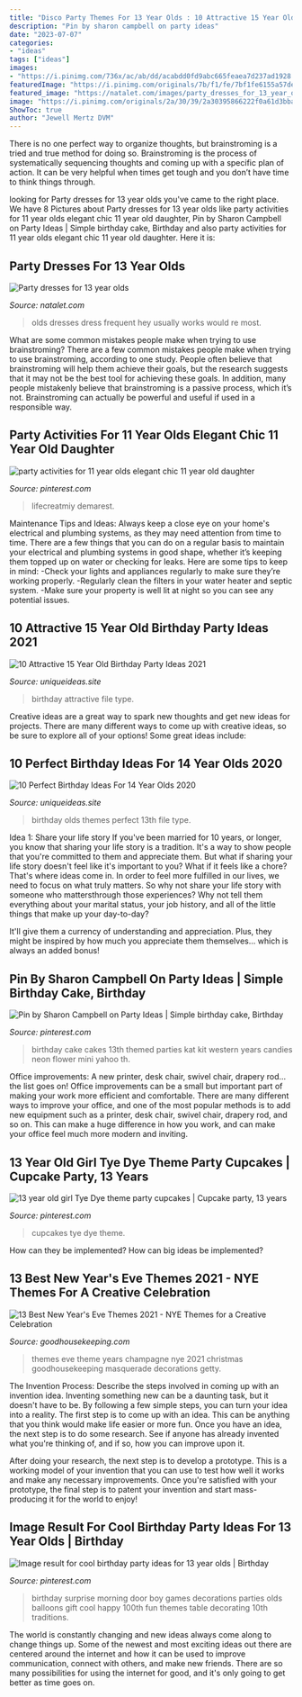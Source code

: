 ```yaml
---
title: "Disco Party Themes For 13 Year Olds : 10 Attractive 15 Year Old Birthday Party Ideas 2021"
description: "Pin by sharon campbell on party ideas"
date: "2023-07-07"
categories:
- "ideas"
tags: ["ideas"]
images:
- "https://i.pinimg.com/736x/ac/ab/dd/acabdd0fd9abc665feaea7d237ad1928.jpg"
featuredImage: "https://i.pinimg.com/originals/7b/f1/fe/7bf1fe6155a57deec25da7de03ceca0a.jpg"
featured_image: "https://natalet.com/images/party_dresses_for_13_year_olds/party-dresses-for-13-year-olds-94-10.jpg"
image: "https://i.pinimg.com/originals/2a/30/39/2a30395866222f0a61d3bbae0509d899.jpg"
ShowToc: true
author: "Jewell Mertz DVM"
---
```



There is no one perfect way to organize thoughts, but brainstroming is a tried and true method for doing so. Brainstroming is the process of systematically sequencing thoughts and coming up with a specific plan of action. It can be very helpful when times get tough and you don’t have time to think things through.

	

		
looking for Party dresses for 13 year olds you've came to the right place. We have 8 Pictures about Party dresses for 13 year olds like party activities for 11 year olds elegant chic 11 year old daughter, Pin by Sharon Campbell on Party Ideas | Simple birthday cake, Birthday and also party activities for 11 year olds elegant chic 11 year old daughter. Here it is:
		
    
## Party Dresses For 13 Year Olds

<img loading=lazy src="https://natalet.com/images/party_dresses_for_13_year_olds/party-dresses-for-13-year-olds-94-10.jpg" onerror="this.onerror=null;this.src='https://tse4.mm.bing.net/th?id=OIP.mUzCarwasf6kw4xMfbF7SwAAAA&amp;pid=15.1';" alt="Party dresses for 13 year olds">

_Source: natalet.com_

>olds dresses dress frequent hey usually works would re most. 

	

What are some common mistakes people make when trying to use brainstroming?
There are a few common mistakes people make when trying to use brainstroming, according to one study. People often believe that brainstroming will help them achieve their goals, but the research suggests that it may not be the best tool for achieving these goals. In addition, many people mistakenly believe that brainstroming is a passive process, which it’s not. Brainstroming can actually be powerful and useful if used in a responsible way.

    
## Party Activities For 11 Year Olds Elegant Chic 11 Year Old Daughter

<img loading=lazy src="https://i.pinimg.com/originals/7b/f1/fe/7bf1fe6155a57deec25da7de03ceca0a.jpg" onerror="this.onerror=null;this.src='https://tse4.mm.bing.net/th?id=OIP.QBI4oJ7hBURMdmCs49I6KgHaLH&amp;pid=15.1';" alt="party activities for 11 year olds elegant chic 11 year old daughter">

_Source: pinterest.com_

>lifecreatmiy demarest. 

	

Maintenance Tips and Ideas: Always keep a close eye on your home's electrical and plumbing systems, as they may need attention from time to time.
There are a few things that you can do on a regular basis to maintain your electrical and plumbing systems in good shape, whether it’s keeping them topped up on water or checking for leaks. Here are some tips to keep in mind:
-Check your lights and appliances regularly to make sure they’re working properly.
-Regularly clean the filters in your water heater and septic system.
-Make sure your property is well lit at night so you can see any potential issues.

    
## 10 Attractive 15 Year Old Birthday Party Ideas 2021

<img loading=lazy src="https://www.uniqueideas.site/wp-content/uploads/31-terrific-architecture-concerning-15-year-old-birthday-ideas-2.jpg" onerror="this.onerror=null;this.src='https://tse3.mm.bing.net/th?id=OIP.XuVpxNfN1yj9ofz96WZX-AHaJ4&amp;pid=15.1';" alt="10 Attractive 15 Year Old Birthday Party Ideas 2021">

_Source: uniqueideas.site_

>birthday attractive file type. 

	

Creative ideas are a great way to spark new thoughts and get new ideas for projects. There are many different ways to come up with creative ideas, so be sure to explore all of your options! Some great ideas include:

    
## 10 Perfect Birthday Ideas For 14 Year Olds 2020

<img loading=lazy src="https://www.uniqueideas.site/wp-content/uploads/themes-birthday-good-ideas-for-a-13-year-old-birthday-party-girl-5.jpg" onerror="this.onerror=null;this.src='https://tse3.mm.bing.net/th?id=OIP.KAxUQI-w8Sw5pDvmBRHX_QHaJ3&amp;pid=15.1';" alt="10 Perfect Birthday Ideas For 14 Year Olds 2020">

_Source: uniqueideas.site_

>birthday olds themes perfect 13th file type. 

	

Idea 1: Share your life story
If you've been married for 10 years, or longer, you know that sharing your life story is a tradition. It's a way to show people that you're committed to them and appreciate them. But what if sharing your life story doesn't feel like it's important to you? What if it feels like a chore?
That's where ideas come in. In order to feel more fulfilled in our lives, we need to focus on what truly matters. So why not share your life story with someone who mattersthrough those experiences? Why not tell them everything about your marital status, your job history, and all of the little things that make up your day-to-day?

It'll give them a currency of understanding and appreciation. Plus, they might be inspired by how much you appreciate them themselves... which is always an added bonus!

    
## Pin By Sharon Campbell On Party Ideas | Simple Birthday Cake, Birthday

<img loading=lazy src="https://i.pinimg.com/originals/2a/30/39/2a30395866222f0a61d3bbae0509d899.jpg" onerror="this.onerror=null;this.src='https://tse4.mm.bing.net/th?id=OIP.rgeDJBxAhMdfNb5CLmiH3wHaFj&amp;pid=15.1';" alt="Pin by Sharon Campbell on Party Ideas | Simple birthday cake, Birthday">

_Source: pinterest.com_

>birthday cake cakes 13th themed parties kat kit western years candies neon flower mini yahoo th. 

	

Office improvements: A new printer, desk chair, swivel chair, drapery rod... the list goes on!
Office improvements can be a small but important part of making your work more efficient and comfortable. There are many different ways to improve your office, and one of the most popular methods is to add new equipment such as a printer, desk chair, swivel chair, drapery rod, and so on. This can make a huge difference in how you work, and can make your office feel much more modern and inviting.

    
## 13 Year Old Girl Tye Dye Theme Party Cupcakes | Cupcake Party, 13 Years

<img loading=lazy src="https://i.pinimg.com/736x/67/6d/e2/676de2b181db4799fdf18ba22549259d---year-olds-party-cupcakes.jpg" onerror="this.onerror=null;this.src='https://tse1.mm.bing.net/th?id=OIP.t4L2qwr-XfAvsd0oSe7U2wEsDH&amp;pid=15.1';" alt="13 year old girl Tye Dye theme party cupcakes | Cupcake party, 13 years">

_Source: pinterest.com_

>cupcakes tye dye theme. 

	

How can they be implemented?
How can big ideas be implemented?

    
## 13 Best New Year&#039;s Eve Themes 2021 - NYE Themes For A Creative Celebration

<img loading=lazy src="https://hips.hearstapps.com/hmg-prod.s3.amazonaws.com/images/christmas-decorations-royalty-free-image-1575396430.jpg?crop=1xw:0.99624xh;center,top&amp;resize=480:*" onerror="this.onerror=null;this.src='https://tse4.mm.bing.net/th?id=OIP.poXdMfry7ukJ9E21mGn3OAHaLH&amp;pid=15.1';" alt="13 Best New Year&#039;s Eve Themes 2021 - NYE Themes for a Creative Celebration">

_Source: goodhousekeeping.com_

>themes eve theme years champagne nye 2021 christmas goodhousekeeping masquerade decorations getty. 

	

The Invention Process: Describe the steps involved in coming up with an invention idea.
Inventing something new can be a daunting task, but it doesn't have to be. By following a few simple steps, you can turn your idea into a reality.
The first step is to come up with an idea. This can be anything that you think would make life easier or more fun. Once you have an idea, the next step is to do some research. See if anyone has already invented what you're thinking of, and if so, how you can improve upon it.

After doing your research, the next step is to develop a prototype. This is a working model of your invention that you can use to test how well it works and make any necessary improvements. Once you're satisfied with your prototype, the final step is to patent your invention and start mass-producing it for the world to enjoy!

    
## Image Result For Cool Birthday Party Ideas For 13 Year Olds | Birthday

<img loading=lazy src="https://i.pinimg.com/736x/ac/ab/dd/acabdd0fd9abc665feaea7d237ad1928.jpg" onerror="this.onerror=null;this.src='https://tse3.mm.bing.net/th?id=OIP.Q4SufhNTToxcvkV2e27e7wHaQ2&amp;pid=15.1';" alt="Image result for cool birthday party ideas for 13 year olds | Birthday">

_Source: pinterest.com_

>birthday surprise morning door boy games decorations parties olds balloons gift cool happy 100th fun themes table decorating 10th traditions. 

	

The world is constantly changing and new ideas always come along to change things up. Some of the newest and most exciting ideas out there are centered around the internet and how it can be used to improve communication, connect with others, and make new friends. There are so many possibilities for using the internet for good, and it's only going to get better as time goes on.

